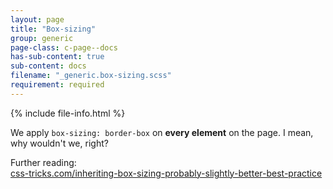```yaml
---
layout: page
title: "Box-sizing"
group: generic
page-class: c-page--docs
has-sub-content: true
sub-content: docs
filename: "_generic.box-sizing.scss"
requirement: required
---
```


{% include file-info.html %}

We apply `box-sizing: border-box` on **every element** on the page. I mean, why wouldn't we, right?

Further reading:   
[css-tricks.com/inheriting-box-sizing-probably-slightly-better-best-practice](https://css-tricks.com/inheriting-box-sizing-probably-slightly-better-best-practice)
